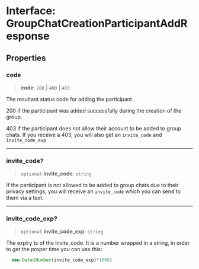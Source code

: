 # Interface: GroupChatCreationParticipantAddResponse

## Properties

### code

> **code**: `200` \| `400` \| `403`

The resultant status code for adding the participant. 

200 if the participant was added successfully during the creation of the group. 

403 if the participant does not allow their account to be added to group chats. If you receive a 403, you will also get an `invite_code` and `invite_code_exp`

***

### invite\_code?

> `optional` **invite\_code**: `string`

If the participant is not allowed to be added to group chats due to their privacy settings, you will receive an `invite_code` which you can send to them via a text.

***

### invite\_code\_exp?

> `optional` **invite\_code\_exp**: `string`

The expiry ts of the invite_code. It is a number wrapped in a string, in order to get the proper time you can use this:

```javascript
  new Date(Number(invite_code_exp)*1000)
```
